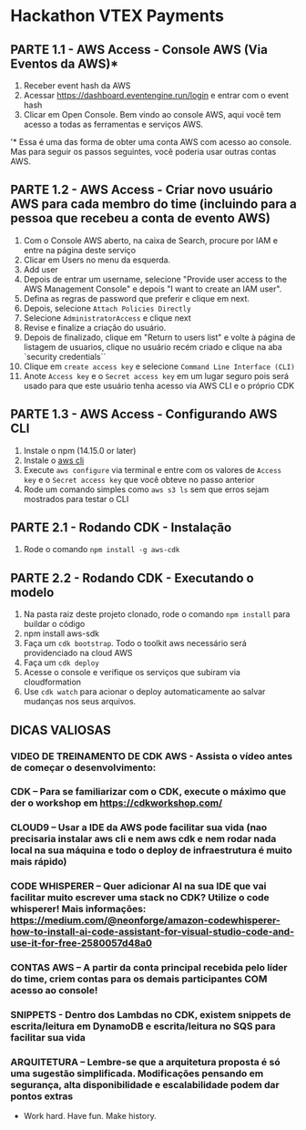 # Hackathon VTEX Payments

## PARTE 1.1 - AWS Access - Console AWS (Via Eventos da AWS)*
1. Receber event hash da AWS
2. Acessar https://dashboard.eventengine.run/login e entrar com o event hash
3. Clicar em Open Console. Bem vindo ao console AWS, aqui você tem acesso a todas as ferramentas e serviços AWS.

'* Essa é uma das forma de obter uma conta AWS com acesso ao console. Mas para seguir os passos seguintes, você poderia usar outras contas AWS.

## PARTE 1.2 - AWS Access - Criar novo usuário AWS para cada membro do time (incluindo para a pessoa que recebeu a conta de evento AWS)
1. Com o Console AWS aberto, na caixa de Search, procure por IAM e entre na página deste serviço
2. Clicar em Users no menu da esquerda.
3. Add user
4. Depois de entrar um username, selecione "Provide user access to the AWS Management Console" e depois "I want to create an IAM user".
5. Defina as regras de password que preferir e clique em next.
6. Depois, selecione `Attach Policies Directly`
7. Selecione `AdministratorAccess` e clique next
8. Revise e finalize a criação do usuário.
9. Depois de finalizado, clique em "Return to users list" e volte à página de listagem de usuarios, clique no usuário recém criado e clique na aba `security credentials``
10. Clique em `create access key` e selecione `Command Line Interface (CLI)`
11. Anote `Access key` e o `Secret access key` em um lugar seguro pois será usado para que este usuário tenha acesso via AWS CLI e o próprio CDK

## PARTE 1.3 - AWS Access - Configurando AWS CLI
1. Instale o npm (14.15.0 or later)
2. Instale o [aws cli](https://docs.aws.amazon.com/pt_br/cli/latest/userguide/getting-started-install.html)
3. Execute `aws configure` via terminal e entre com os valores de `Access key` e o `Secret access key` que você obteve no passo anterior
4. Rode um comando simples como `aws s3 ls` sem que erros sejam mostrados para testar o CLI

## PARTE 2.1 - Rodando CDK - Instalação
1. Rode o comando `npm install -g aws-cdk`

## PARTE 2.2 - Rodando CDK - Executando o modelo
1. Na pasta raiz deste projeto clonado, rode o comando `npm install` para buildar o código
2. npm install aws-sdk
3. Faça um `cdk bootstrap`. Todo o toolkit aws necessário será providenciado na cloud AWS
4. Faça um `cdk deploy`
5. Acesse o console e verifique os serviços que subiram via cloudformation
6. Use `cdk watch` para acionar o deploy automaticamente ao salvar mudanças nos seus arquivos.

## DICAS VALIOSAS
### VIDEO DE TREINAMENTO DE CDK AWS - Assista o vídeo antes de começar o desenvolvimento: 
### CDK – Para se familiarizar com o CDK, execute o máximo que der o workshop em https://cdkworkshop.com/ 
### CLOUD9 – Usar a IDE da AWS pode facilitar sua vida (nao precisaria instalar aws cli e nem aws cdk e nem rodar nada local na sua máquina e todo o deploy de infraestrutura é muito mais rápido)
### CODE WHISPERER – Quer adicionar AI na sua IDE que vai facilitar muito escrever uma stack no CDK? Utilize o code whisperer! Mais informações: https://medium.com/@neonforge/amazon-codewhisperer-how-to-install-ai-code-assistant-for-visual-studio-code-and-use-it-for-free-2580057d48a0
### CONTAS AWS – A partir da conta principal recebida pelo líder do time, criem contas para os demais participantes COM acesso ao console!
### SNIPPETS - Dentro dos Lambdas no CDK, existem snippets de escrita/leitura em DynamoDB e escrita/leitura no SQS para facilitar sua vida
### ARQUITETURA – Lembre-se que a arquitetura proposta é só uma sugestão simplificada. Modificações pensando em segurança, alta disponibilidade e escalabilidade podem dar pontos extras


* Work hard. Have fun. Make history.